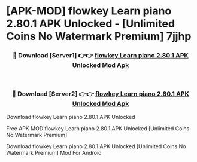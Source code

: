 # [APK-MOD] flowkey  Learn piano 2.80.1 APK Unlocked - [Unlimited Coins No Watermark Premium] 7jjhp



<div align="center">
<h3>🔴 Download [Server1] 👉👉 <a href="https://momento.my/?title=flowkey__Learn_piano_2.80.1_APK_Unlocked">flowkey  Learn piano 2.80.1 APK Unlocked Mod Apk</a></h3><br>

<h3>🔴 Download [Server2] 👉👉 <a href="https://momento.my/?title=flowkey__Learn_piano_2.80.1_APK_Unlocked">flowkey  Learn piano 2.80.1 APK Unlocked Mod Apk</a></h3>
</div>



Download flowkey  Learn piano 2.80.1 APK Unlocked 

Free APK MOD flowkey  Learn piano 2.80.1 APK Unlocked [Unlimited Coins No Watermark Premium]

Download flowkey  Learn piano 2.80.1 APK Unlocked [Unlimited Coins No Watermark Premium] Mod For Android
